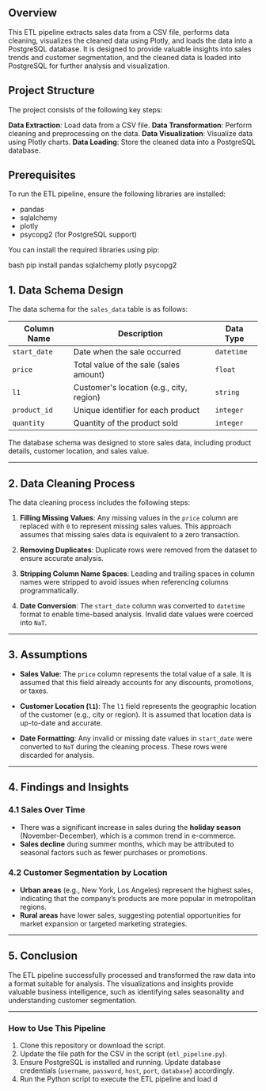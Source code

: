 ## Overview

This ETL pipeline extracts sales data from a CSV file, performs data cleaning, visualizes the cleaned data using Plotly, and loads the data into a PostgreSQL database. It is designed to provide valuable insights into sales trends and customer segmentation, and the cleaned data is loaded into PostgreSQL for further analysis and visualization.

## Project Structure

The project consists of the following key steps:

**Data Extraction**: Load data from a CSV file.
**Data Transformation**: Perform cleaning and preprocessing on the data.
**Data Visualization**: Visualize data using Plotly charts.
**Data Loading**: Store the cleaned data into a PostgreSQL database.

## Prerequisites

To run the ETL pipeline, ensure the following libraries are installed:

- pandas
- sqlalchemy
- plotly
- psycopg2 (for PostgreSQL support)

You can install the required libraries using pip:

bash
pip install pandas sqlalchemy plotly psycopg2

## 1. Data Schema Design

The data schema for the `sales_data` table is as follows:

| Column Name  | Description                              | Data Type  |
| ------------ | ---------------------------------------- | ---------- |
| `start_date` | Date when the sale occurred              | `datetime` |
| `price`      | Total value of the sale (sales amount)   | `float`    |
| `l1`         | Customer's location (e.g., city, region) | `string`   |
| `product_id` | Unique identifier for each product       | `integer`  |
| `quantity`   | Quantity of the product sold             | `integer`  |

The database schema was designed to store sales data, including product details, customer location, and sales value.

---

## 2. Data Cleaning Process

The data cleaning process includes the following steps:

1. **Filling Missing Values**: Any missing values in the `price` column are replaced with `0` to represent missing sales values. This approach assumes that missing sales data is equivalent to a zero transaction.
2. **Removing Duplicates**: Duplicate rows were removed from the dataset to ensure accurate analysis.

3. **Stripping Column Name Spaces**: Leading and trailing spaces in column names were stripped to avoid issues when referencing columns programmatically.

4. **Date Conversion**: The `start_date` column was converted to `datetime` format to enable time-based analysis. Invalid date values were coerced into `NaT`.

---

## 3. Assumptions

- **Sales Value**: The `price` column represents the total value of a sale. It is assumed that this field already accounts for any discounts, promotions, or taxes.
- **Customer Location (`l1`)**: The `l1` field represents the geographic location of the customer (e.g., city or region). It is assumed that location data is up-to-date and accurate.

- **Date Formatting**: Any invalid or missing date values in `start_date` were converted to `NaT` during the cleaning process. These rows were discarded for analysis.

---

## 4. Findings and Insights

### 4.1 Sales Over Time

- There was a significant increase in sales during the **holiday season** (November-December), which is a common trend in e-commerce.
- **Sales decline** during summer months, which may be attributed to seasonal factors such as fewer purchases or promotions.

### 4.2 Customer Segmentation by Location

- **Urban areas** (e.g., New York, Los Angeles) represent the highest sales, indicating that the company’s products are more popular in metropolitan regions.
- **Rural areas** have lower sales, suggesting potential opportunities for market expansion or targeted marketing strategies.

---

## 5. Conclusion

The ETL pipeline successfully processed and transformed the raw data into a format suitable for analysis. The visualizations and insights provide valuable business intelligence, such as identifying sales seasonality and understanding customer segmentation.

---

### **How to Use This Pipeline**

1. Clone this repository or download the script.
2. Update the file path for the CSV in the script (`etl_pipeline.py`).
3. Ensure PostgreSQL is installed and running. Update database credentials (`username`, `password`, `host`, `port`, `database`) accordingly.
4. Run the Python script to execute the ETL pipeline and load d
